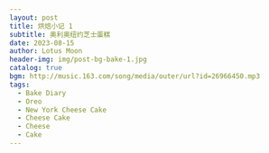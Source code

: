 ```yaml
---
layout: post
title: 烘焙小记 1
subtitle: 奥利奥纽约芝士蛋糕
date: 2023-08-15
author: Lotus Moon
header-img: img/post-bg-bake-1.jpg
catalog: true
bgm: http://music.163.com/song/media/outer/url?id=26966450.mp3
tags:
  - Bake Diary
  - Oreo
  - New York Cheese Cake
  - Cheese Cake
  - Cheese
  - Cake
---
```


